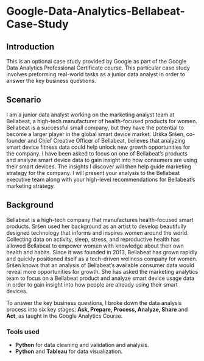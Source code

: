 # Google-Data-Analytics-Bellabeat-Case-Study
## Introduction ##
This is an optional case study provided by Google as part of the Google Data Analytics Professional Certificate course. This particular case study involves preforming real-world tasks as a junior data analyst in order to answer the key business questions.

## Scenario ##
I am a junior data analyst working on the marketing analyst team at Bellabeat, a high-tech manufacturer of health-focused products for women. Bellabeat is a successful small company, but they have the potential to become a larger player in the global smart device market. Urška Sršen, co-founder and Chief Creative Officer of Bellabeat, believes that analyzing smart device fitness data could help unlock new growth opportunities for the company. I have been asked to focus on one of Bellabeat’s products and analyze smart device data to gain insight into how consumers are using their smart devices. The insights I discover will then help guide marketing strategy for the company. I will present your analysis to the Bellabeat executive team along with your high-level recommendations for Bellabeat’s marketing strategy.

## Background ##
Bellabeat is a high-tech company that manufactures health-focused smart products. Sršen used her background as an artist to develop beautifully designed technology that informs and inspires women around the world. Collecting data on activity, sleep, stress, and reproductive health has allowed Bellabeat to empower women with knowledge about their own health and habits. Since it was founded in 2013, Bellabeat has grown rapidly and quickly positioned itself as a tech-driven wellness company for women. Sršen knows that an analysis of Bellabeat’s available consumer data would reveal more opportunities for growth. She has asked the marketing analytics team to focus on a Bellabeat product and analyze smart device usage data in order to gain insight into how people are already using their smart devices.

To answer the key business questions, I broke down the data analysis process into six key stages: **Ask, Prepare, Process, Analyze, Share** and **Act**, as taught in the Google Analytics Course.

### Tools used ###
- **Python** for data cleaning and validation and analysis.
- **Python** and **Tableau** for data visualization.
